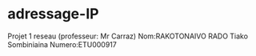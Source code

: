 # adressage-IP
Projet 1 reseau (professeur: Mr Carraz)
Nom:RAKOTONAIVO RADO Tiako Sombiniaina
Numero:ETU000917